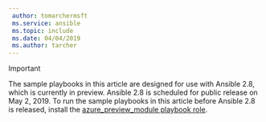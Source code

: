 ```yaml
---
 author: tomarchermsft
 ms.service: ansible
 ms.topic: include
 ms.date: 04/04/2019
 ms.author: tarcher
---
```


> [!Important]
> The sample playbooks in this article are designed for use with Ansible 2.8, which is currently in preview. Ansible 2.8 is scheduled for public release on May 2, 2019. To run the sample playbooks in this article before Ansible 2.8 is released, install the [azure_preview_module playbook role](https://galaxy.ansible.com/Azure/azure_preview_modules).

<!-- Ansible 2.8 is required to run the sample playbooks in this article. -->